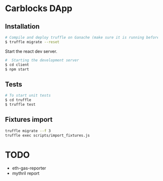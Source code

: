# Carblocks DApp

## Installation

```sh
# Compile and deploy truffle on Ganache (make sure it is running before)
$ truffle migrate --reset
```

Start the react dev server.

```sh
#  Starting the development server
$ cd client
$ npm start

```

## Tests

```sh
# To start unit tests
$ cd truffle
$ truffle test

```

## Fixtures import

```sh
truffle migrate --f 3
truffle exec scripts/import_fixtures.js
```

# TODO

- eth-gas-reporter
- mythril report
